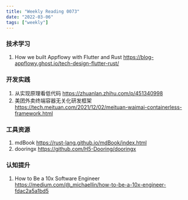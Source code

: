```yaml
---
title: "Weekly Reading 0073"
date: "2022-03-06"
tags: ["weekly"]
---
```


### 技术学习
1. How we built Appflowy with Flutter and Rust https://blog-appflowy.ghost.io/tech-design-flutter-rust/

### 开发实践
1. 从实现原理看低代码  https://zhuanlan.zhihu.com/p/451340998
2. 美团外卖终端容器无关化研发框架 https://tech.meituan.com/2021/12/02/meituan-waimai-containerless-framework.html

### 工具资源
1. mdBook https://rust-lang.github.io/mdBook/index.html
2. dooringx https://github.com/H5-Dooring/dooringx

### 认知提升
1. How to Be a 10x Software Engineer https://medium.com/@_michaellin/how-to-be-a-10x-engineer-fdac2a5a1bd5